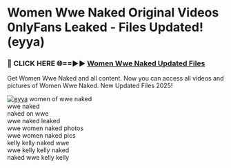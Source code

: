 # Women Wwe Naked Original Videos 0nlyFans Leaked - Files Updated! (eyya)

<h3>🔴 CLICK HERE 🌐==►► <a href="https://tinyurl.com/up5wt9bj" rel="nofollow">Women Wwe Naked Updated Files</a></h3>

Get Women Wwe Naked and all content. Now you can access all videos and pictures of Women Wwe Naked. New Updated Files 2025!

[![eyya](https://i.imgur.com/ABiUzMV.gif)](https://tinyurl.com/up5wt9bj)
women of wwe naked<br>
wwe naked<br>
naked on wwe<br>
wwe naked leaked<br>
wwe women naked photos<br>
wwe women naked pics<br>
kelly kelly naked wwe<br>
wwe kelly kelly naked<br>
naked wwe kelly kelly